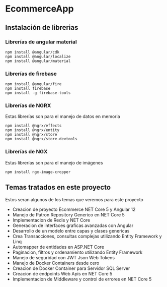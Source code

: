 # EcommerceApp

## Instalación de librerias

### Librerías de angular material

``` code
npm install @angular/cdk
npm install @angular/localize
npm install @angular/material
```

### Librerías de firebase

``` code
npm install @angular/fire
npm install firebase
npm install -g firebase-tools
```

### Librerías de NGRX

Estas librerías son para el manejo de datos en memoria

``` code
npm install @ngrx/effects
npm install @ngrx/entity
npm install @ngrx/store
npm install @ngrx/store-devtools
```

### Librerías de NGX

Estas librerías son para el manejo de imágenes

``` code
npm install ngx-image-cropper
```

## Temas tratados en este proyecto

Estos seran algunos de los temas que veremos para este proyecto

- Creacion de proyecto Ecommerce NET Core 5 y Angular 12
- Manejo de Patron Repository Generico en NET Core 5
- Implementacion de Redis y NET Core
- Generacion de interfaces graficas avanzadas con Angular
- Desarrollo de un modelo entre capas y clases genericas
- Crea Transacciones, consultas complejas utilizando Entity Framework y Linq
- Automapper de entidades en ASP.NET Core
- Paginacion, filtros y ordenamiento utilizando Entity Framework
- Manejo de seguridad con JWT Json Web Tokens
- Manejo de Docker Containers desde cero
- Creacion de Docker Container para Servidor SQL Server
- Creacion de endpoints Web Apis en NET Core 5
- Implementacion de Middleware y control de errores en NET Core 5

